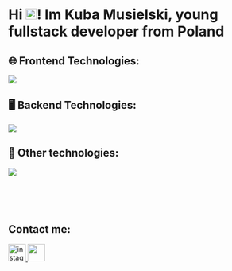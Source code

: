 <h1 align="left">Hi <img src="https://user-images.githubusercontent.com/1303154/88677602-1635ba80-d120-11ea-84d8-d263ba5fc3c0.gif" width="22px" height="22px" alt="hi">! Im Kuba Musielski, young fullstack developer from Poland</h1>

## 🌐 Frontend Technologies:
<img src="https://skillicons.dev/icons?i=js,ts,html,css,scss,react,nextjs,svelte" />

## 🖥 Backend Technologies:
<img src="https://skillicons.dev/icons?i=nodejs,bun,next,prisma,typescript,javascript,mysql,postgresql" />

## 📄 Other technologies:
<img src="https://skillicons.dev/icons?i=git,github,cpp,discordjs,npm,powershell,bash,vscode,windows" />

#


<br clear="both" />

# 
## Contact me:
<div align="left">
  <a href="https://www.instagram.com/musielskikuba?igsh=MW9xOTZmeHBteXRnbQ==" target="_blank">
    <img src="https://img.shields.io/static/v1?message=Instagram&logo=instagram&label=&color=E4405F&logoColor=white&labelColor=&style=for-the-badge" height="35" alt="instagram logo"  />
  </a>
  <img src="https://dcbadge.vercel.app/api/shield/449647013458608128" height="35" />
</div>
